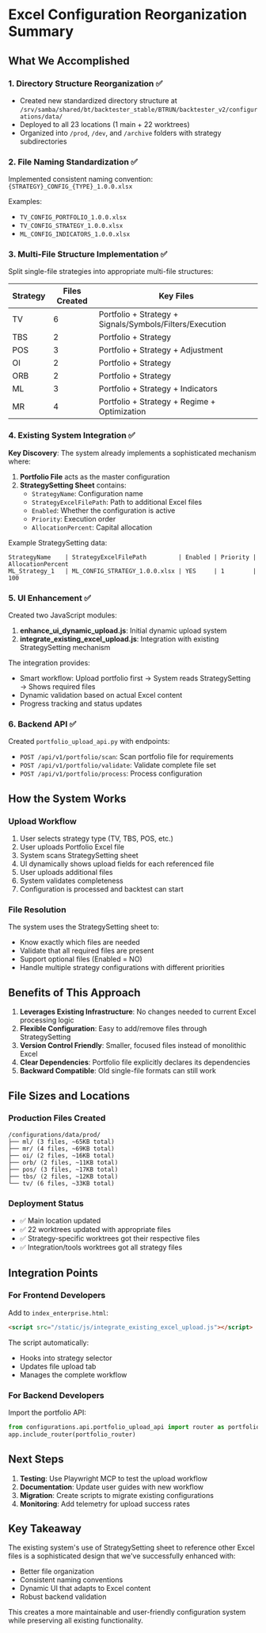 # Excel Configuration Reorganization Summary

## What We Accomplished

### 1. Directory Structure Reorganization ✅
- Created new standardized directory structure at `/srv/samba/shared/bt/backtester_stable/BTRUN/backtester_v2/configurations/data/`
- Deployed to all 23 locations (1 main + 22 worktrees)
- Organized into `/prod`, `/dev`, and `/archive` folders with strategy subdirectories

### 2. File Naming Standardization ✅
Implemented consistent naming convention: `{STRATEGY}_CONFIG_{TYPE}_1.0.0.xlsx`

Examples:
- `TV_CONFIG_PORTFOLIO_1.0.0.xlsx`
- `TV_CONFIG_STRATEGY_1.0.0.xlsx`
- `ML_CONFIG_INDICATORS_1.0.0.xlsx`

### 3. Multi-File Structure Implementation ✅
Split single-file strategies into appropriate multi-file structures:

| Strategy | Files Created | Key Files |
|----------|--------------|-----------|
| TV | 6 | Portfolio + Strategy + Signals/Symbols/Filters/Execution |
| TBS | 2 | Portfolio + Strategy |
| POS | 3 | Portfolio + Strategy + Adjustment |
| OI | 2 | Portfolio + Strategy |
| ORB | 2 | Portfolio + Strategy |
| ML | 3 | Portfolio + Strategy + Indicators |
| MR | 4 | Portfolio + Strategy + Regime + Optimization |

### 4. Existing System Integration ✅
**Key Discovery**: The system already implements a sophisticated mechanism where:

1. **Portfolio File** acts as the master configuration
2. **StrategySetting Sheet** contains:
   - `StrategyName`: Configuration name
   - `StrategyExcelFilePath`: Path to additional Excel files
   - `Enabled`: Whether the configuration is active
   - `Priority`: Execution order
   - `AllocationPercent`: Capital allocation

Example StrategySetting data:
```
StrategyName    | StrategyExcelFilePath         | Enabled | Priority | AllocationPercent
ML_Strategy_1   | ML_CONFIG_STRATEGY_1.0.0.xlsx | YES     | 1        | 100
```

### 5. UI Enhancement ✅
Created two JavaScript modules:

1. **enhance_ui_dynamic_upload.js**: Initial dynamic upload system
2. **integrate_existing_excel_upload.js**: Integration with existing StrategySetting mechanism

The integration provides:
- Smart workflow: Upload portfolio first → System reads StrategySetting → Shows required files
- Dynamic validation based on actual Excel content
- Progress tracking and status updates

### 6. Backend API ✅
Created `portfolio_upload_api.py` with endpoints:

- `POST /api/v1/portfolio/scan`: Scan portfolio file for requirements
- `POST /api/v1/portfolio/validate`: Validate complete file set
- `POST /api/v1/portfolio/process`: Process configuration

## How the System Works

### Upload Workflow
1. User selects strategy type (TV, TBS, POS, etc.)
2. User uploads Portfolio Excel file
3. System scans StrategySetting sheet
4. UI dynamically shows upload fields for each referenced file
5. User uploads additional files
6. System validates completeness
7. Configuration is processed and backtest can start

### File Resolution
The system uses the StrategySetting sheet to:
- Know exactly which files are needed
- Validate that all required files are present
- Support optional files (Enabled = NO)
- Handle multiple strategy configurations with different priorities

## Benefits of This Approach

1. **Leverages Existing Infrastructure**: No changes needed to current Excel processing logic
2. **Flexible Configuration**: Easy to add/remove files through StrategySetting
3. **Version Control Friendly**: Smaller, focused files instead of monolithic Excel
4. **Clear Dependencies**: Portfolio file explicitly declares its dependencies
5. **Backward Compatible**: Old single-file formats can still work

## File Sizes and Locations

### Production Files Created
```
/configurations/data/prod/
├── ml/ (3 files, ~65KB total)
├── mr/ (4 files, ~69KB total)
├── oi/ (2 files, ~16KB total)
├── orb/ (2 files, ~11KB total)
├── pos/ (3 files, ~17KB total)
├── tbs/ (2 files, ~12KB total)
└── tv/ (6 files, ~33KB total)
```

### Deployment Status
- ✅ Main location updated
- ✅ 22 worktrees updated with appropriate files
- ✅ Strategy-specific worktrees got their respective files
- ✅ Integration/tools worktrees got all strategy files

## Integration Points

### For Frontend Developers
Add to `index_enterprise.html`:
```html
<script src="/static/js/integrate_existing_excel_upload.js"></script>
```

The script automatically:
- Hooks into strategy selector
- Updates file upload tab
- Manages the complete workflow

### For Backend Developers
Import the portfolio API:
```python
from configurations.api.portfolio_upload_api import router as portfolio_router
app.include_router(portfolio_router)
```

## Next Steps

1. **Testing**: Use Playwright MCP to test the upload workflow
2. **Documentation**: Update user guides with new workflow
3. **Migration**: Create scripts to migrate existing configurations
4. **Monitoring**: Add telemetry for upload success rates

## Key Takeaway

The existing system's use of StrategySetting sheet to reference other Excel files is a sophisticated design that we've successfully enhanced with:
- Better file organization
- Consistent naming conventions
- Dynamic UI that adapts to Excel content
- Robust backend validation

This creates a more maintainable and user-friendly configuration system while preserving all existing functionality.